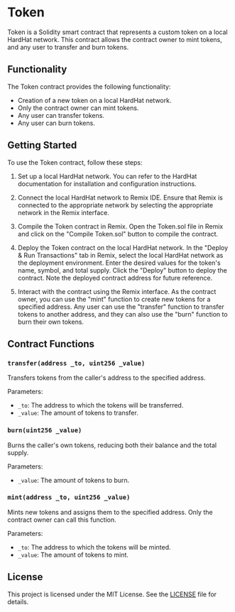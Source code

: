 # Token

Token is a Solidity smart contract that represents a custom token on a local HardHat network. This contract allows the contract owner to mint tokens, and any user to transfer and burn tokens.

## Functionality

The Token contract provides the following functionality:

- Creation of a new token on a local HardHat network.
- Only the contract owner can mint tokens.
- Any user can transfer tokens.
- Any user can burn tokens.

## Getting Started

To use the Token contract, follow these steps:

1. Set up a local HardHat network. You can refer to the HardHat documentation for installation and configuration instructions.

2. Connect the local HardHat network to Remix IDE. Ensure that Remix is connected to the appropriate network by selecting the appropriate network in the Remix interface.

3. Compile the Token contract in Remix. Open the Token.sol file in Remix and click on the "Compile Token.sol" button to compile the contract.

4. Deploy the Token contract on the local HardHat network. In the "Deploy & Run Transactions" tab in Remix, select the local HardHat network as the deployment environment. Enter the desired values for the token's name, symbol, and total supply. Click the "Deploy" button to deploy the contract. Note the deployed contract address for future reference.

5. Interact with the contract using the Remix interface. As the contract owner, you can use the "mint" function to create new tokens for a specified address. Any user can use the "transfer" function to transfer tokens to another address, and they can also use the "burn" function to burn their own tokens.

## Contract Functions

### `transfer(address _to, uint256 _value)`

Transfers tokens from the caller's address to the specified address.

Parameters:
- `_to`: The address to which the tokens will be transferred.
- `_value`: The amount of tokens to transfer.

### `burn(uint256 _value)`

Burns the caller's own tokens, reducing both their balance and the total supply.

Parameters:
- `_value`: The amount of tokens to burn.

### `mint(address _to, uint256 _value)`

Mints new tokens and assigns them to the specified address. Only the contract owner can call this function.

Parameters:
- `_to`: The address to which the tokens will be minted.
- `_value`: The amount of tokens to mint.

## License

This project is licensed under the MIT License. See the [LICENSE](LICENSE) file for details.
